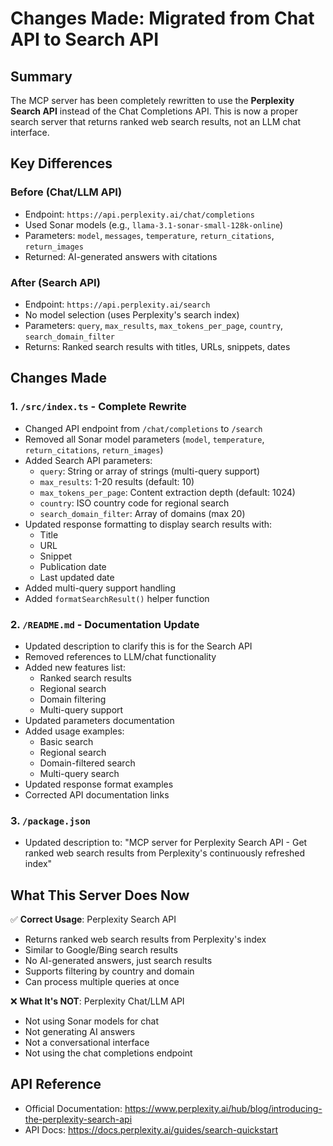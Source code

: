 # Changes Made: Migrated from Chat API to Search API

## Summary
The MCP server has been completely rewritten to use the **Perplexity Search API** instead of the Chat Completions API. This is now a proper search server that returns ranked web search results, not an LLM chat interface.

## Key Differences

### Before (Chat/LLM API)
- Endpoint: `https://api.perplexity.ai/chat/completions`
- Used Sonar models (e.g., `llama-3.1-sonar-small-128k-online`)
- Parameters: `model`, `messages`, `temperature`, `return_citations`, `return_images`
- Returned: AI-generated answers with citations

### After (Search API)
- Endpoint: `https://api.perplexity.ai/search`
- No model selection (uses Perplexity's search index)
- Parameters: `query`, `max_results`, `max_tokens_per_page`, `country`, `search_domain_filter`
- Returns: Ranked search results with titles, URLs, snippets, dates

## Changes Made

### 1. `/src/index.ts` - Complete Rewrite
- Changed API endpoint from `/chat/completions` to `/search`
- Removed all Sonar model parameters (`model`, `temperature`, `return_citations`, `return_images`)
- Added Search API parameters:
  - `query`: String or array of strings (multi-query support)
  - `max_results`: 1-20 results (default: 10)
  - `max_tokens_per_page`: Content extraction depth (default: 1024)
  - `country`: ISO country code for regional search
  - `search_domain_filter`: Array of domains (max 20)
- Updated response formatting to display search results with:
  - Title
  - URL
  - Snippet
  - Publication date
  - Last updated date
- Added multi-query support handling
- Added `formatSearchResult()` helper function

### 2. `/README.md` - Documentation Update
- Updated description to clarify this is for the Search API
- Removed references to LLM/chat functionality
- Added new features list:
  - Ranked search results
  - Regional search
  - Domain filtering
  - Multi-query support
- Updated parameters documentation
- Added usage examples:
  - Basic search
  - Regional search
  - Domain-filtered search
  - Multi-query search
- Updated response format examples
- Corrected API documentation links

### 3. `/package.json`
- Updated description to: "MCP server for Perplexity Search API - Get ranked web search results from Perplexity's continuously refreshed index"

## What This Server Does Now

✅ **Correct Usage**: Perplexity Search API
- Returns ranked web search results from Perplexity's index
- Similar to Google/Bing search results
- No AI-generated answers, just search results
- Supports filtering by country and domain
- Can process multiple queries at once

❌ **What It's NOT**: Perplexity Chat/LLM API
- Not using Sonar models for chat
- Not generating AI answers
- Not a conversational interface
- Not using the chat completions endpoint

## API Reference
- Official Documentation: https://www.perplexity.ai/hub/blog/introducing-the-perplexity-search-api
- API Docs: https://docs.perplexity.ai/guides/search-quickstart
